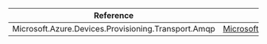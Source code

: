 | Reference | Package | Source |
|---|---|---|
|Microsoft.Azure.Devices.Provisioning.Transport.Amqp|[Microsoft.Azure.Devices.Provisioning.Transport.Amqp](https://www.nuget.org/packages/Microsoft.Azure.Devices.Provisioning.Transport.Amqp)|[Github](https://github.com/Azure/azure-sdk-for-net)|
